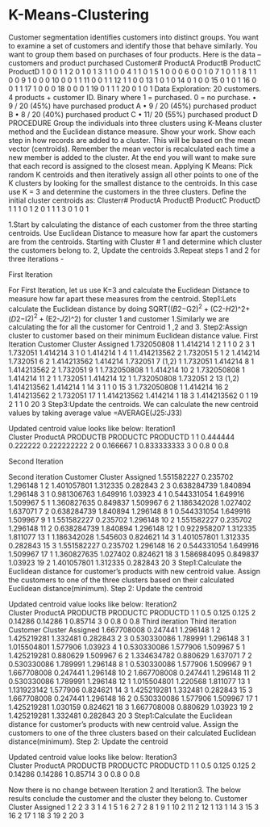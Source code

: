 # K-Means-Clustering
Customer segmentation identifies customers into distinct groups. You want to examine  a set of customers and identify those that behave similarly. You want to group them based on purchases of four products.
Here is the data – customers and product purchased
Customer#	ProductA	ProductB	ProductC	ProductD
1	0	0	1	1
2	0	1	0	1
3	1	1	0	0
4	1	1	0	1
5	1	0	0	0
6	0	0	1	0
7	1	0	1	1
8	1	1	0	0
9	1	0	0	0
10	0	0	1	1
11	0	0	1	1
12	1	1	0	0
13	1	0	1	0
14	0	1	0	0
15	0	1	0	1
16	0	0	1	1
17	1	0	0	0
18	0	0	0	1
19	0	1	1	1
20	0	1	0	1
Data Exploration: 20 customers. 4 products + customer ID. Binary where 1 = purchased. 0 = no purchase.
•	9 / 20 (45%) have purchased product A
•	9 / 20 (45%) purchased product B
•	8 / 20 (40%) purchased product C
•	11/ 20 (55%) purchased product D
PROCEDURE 
Group the individuals into three clusters using K-Means cluster method and the Euclidean distance measure. Show your work. 
Show each step in how records are added to a cluster. This will be based on the mean vector (centroids). Remember the mean vector is recalculated each time a new member is added to the cluster. At the end you will want to make sure that each record is assigned to the closest mean. 
Applying K Means: Pick random K centroids and then iteratively assign all other points to one of the K clusters by looking for the smallest distance to the centroids. In this case  use K = 3 and determine the customers in the  three clusters. 
Define the initial cluster centroids as:
Clusterr#	ProductA	ProductB	ProductC	ProductD
1	1	1	0	1
2	0	1	1	1
3	0	1	0	1



1.Start by calculating the distance of each customer from the three starting centroids.
Use  Euclidean Distance to measure how far apart the  customers are from the centroids.
Starting with Cluster # 1 and determine which cluster the customers belong to.
2, Update the centroids
3.Repeat steps  1 and 2 for three iterations - 

 



First Iteration 
 
For First Iteration, let us use K=3 and calculate the Euclidean Distance to measure how far apart these measures from the centroid.
Step1:Lets calculate the Euclidean distance by doing SQRT(($B2-$G$2)^2+($C2-$H$2)^2+($D2-$I$2)^2+($E2-$J$2)^2) for cluster 1 and customer 1.Similarly we are calculating the for all the customer for Centroid 1 ,2 and 3.
Step2:Assign cluster to customer based on their minimum Euclidean distance value.
First Iteration				Customer 	Cluster Assigned
1.732050808	1	1.414214		1	2
1	1	0		2	3
1	1.732051	1.414214		3	1
0	1.414214	1		4	1
1.414213562	2	1.732051		5	1
2	1.414214	1.732051		6	2
1.414213562	1.414214	1.732051		7	(1,2)
1	1.732051	1.414214		8	1
1.414213562	2	1.732051		9	1
1.732050808	1	1.414214		10	2
1.732050808	1	1.414214		11	2
1	1.732051	1.414214		12	1
1.732050808	1.732051	2		13	(1,2)
1.414213562	1.414214	1		14	3
1	1	0		15	3
1.732050808	1	1.414214		16	2
1.414213562	2	1.732051		17	1
1.414213562	1.414214	1		18	3
1.414213562	0	1		19	2
1	1	0		20	3
Step3:Update the centroids. We can calculate the new centroid values by taking average value =AVERAGE(J25:J33)
 
Updated centroid value looks like below:
Iteration1			
Cluster	ProductA	PRODUCTB	PRODUCTC	PRODUCTD
1	1	0.444444	0.222222	0.222222222
2	0	0.166667	1	0.833333333
3	0	0.8	0	0.8

Second Iteration 

Second iteration		Customer 	Cluster Assigned
1.551582227	0.235702	1.296148	1	2
1.401057801	1.312335	0.282843	2	3
0.638284739	1.840894	1.296148	3	1
0.981306763	1.649916	1.03923	4	1
0.544331054	1.649916	1.509967	5	1
1.360827635	0.849837	1.509967	6	2
1.186342028	1.027402	1.637071	7	2
0.638284739	1.840894	1.296148	8	1
0.544331054	1.649916	1.509967	9	1
1.551582227	0.235702	1.296148	10	2
1.551582227	0.235702	1.296148	11	2
0.638284739	1.840894	1.296148	12	1
0.922958207	1.312335	1.811077	13	1
1.186342028	1.545603	0.824621	14	3
1.401057801	1.312335	0.282843	15	3
1.551582227	0.235702	1.296148	16	2
0.544331054	1.649916	1.509967	17	1
1.360827635	1.027402	0.824621	18	3
1.586984095	0.849837	1.03923	19	2
1.401057801	1.312335	0.282843	20	3
Step1:Calculate the Euclidean distance for customer’s products with new centroid value. Assign the customers to one of the three clusters based on their calculated Euclidean distance(minimum).
Step 2: Update the centroid
 
Updated centroid value looks like below:
Iteration2			
Cluster	ProductA	PRODUCTB	PRODUCTC	PRODUCTD
1	1	0.5	0.125	0.125
2	0.14286	0.14286	1	0.85714
3	0	0.8	0	0.8
Third iteration
Third iteration		Customer	Cluster Assigned
1.667708008	0.247441	1.296148	1	2
1.425219281	1.332481	0.282843	2	3
0.530330086	1.789991	1.296148	3	1
1.015504801	1.577906	1.03923	4	1
0.530330086	1.577906	1.509967	5	1
1.425219281	0.880629	1.509967	6	2
1.334634782	0.880629	1.637071	7	2
0.530330086	1.789991	1.296148	8	1
0.530330086	1.577906	1.509967	9	1
1.667708008	0.247441	1.296148	10	2
1.667708008	0.247441	1.296148	11	2
0.530330086	1.789991	1.296148	12	1
1.015504801	1.220568	1.811077	13	1
1.131923142	1.577906	0.824621	14	3
1.425219281	1.332481	0.282843	15	3
1.667708008	0.247441	1.296148	16	2
0.530330086	1.577906	1.509967	17	1
1.425219281	1.030159	0.824621	18	3
1.667708008	0.880629	1.03923	19	2
1.425219281	1.332481	0.282843	20	3
Step1:Calculate the Euclidean distance for customer’s products with new centroid value. Assign the customers to one of the three clusters based on their calculated Euclidean distance(minimum).
Step 2: Update the centroid
 
Updated centroid value looks like below:
Iteration3			
Cluster	ProductA	PRODUCTB	PRODUCTC	PRODUCTD
1	1	0.5	0.125	0.125
2	0.14286	0.14286	1	0.85714
3	0	0.8	0	0.8

Now there is no change between Iteration 2 and Iteration3.
The below results conclude the customer  and the cluster they belong to.
Customer	Cluster Assigned
1	2
2	3
3	1
4	1
5	1
6	2
7	2
8	1
9	1
10	2
11	2
12	1
13	1
14	3
15	3
16	2
17	1
18	3
19	2
20	3
